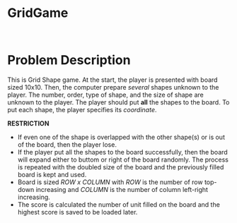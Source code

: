 # GridGame <br><br>
# Problem Description
This is Grid Shape game. At the start, the player is presented with board sized 10x10. Then, the computer prepare <i>several</i> shapes unknown to the player. The number, order, type of shape, and the size of shape are unknown to the player. The player should put <b>all</b> the shapes to the board. To put each shape, the player specifies its <i>coordinate</i>.

<b>RESTRICTION</b><br>
- If even one of the shape is overlapped with the other shape(s) or is out of the board, then the player lose.
- If the player put all the shapes to the board successfully, then the board will expand either to buttom or right of the board randomly. The process is repeated with the doubled size of the board and the previously filled board is kept and used.
- Board is sized <i>ROW x COLUMN</i> with <i>ROW</i> is the number of row top-down increasing and <i>COLUMN</i> is the number of column left-right increasing.
- The score is calculated the number of unit filled on the board and the highest score is saved to be loaded later.